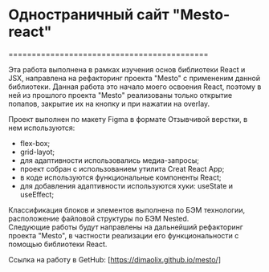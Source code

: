 # **Одностраничный сайт "Mesto-react"**  
=========================================== 

Эта работа выполнена в рамках изучения основ библиотеки React и JSX, направлена на рефакторинг проекта "Mesto" с примененим данной библиотеки. Данная работа это начало моего освоения React, поэтому в ней из прошлого проекта "Mesto" реализованы только открытие попапов, закрытие их на кнопку и при нажатии на overlay.  

Проект выполнен по макету Figma в формате Отзывчивой верстки, в нем используются:  
* flex-box;
* grid-layot;
* для адаптивности использовались медиа-запросы;  
* проект собран с использованием утилита Creat React App;  
* в коде используются функциональные компоненты React;  
* для добавления адаптивности используются хуки: useState и useEffect;
  
Классификация блоков и элементов выполнена по БЭМ технологии, расположение файловой структуры по БЭМ Nested.  
Следующие работы будут направлены на дальнейший рефакторинг проекта "Mesto", в частности реализации его функциональности с помощью библиотеки React.

Ссылка на работу в GetHub: [https://dimaolix.github.io/mesto/]